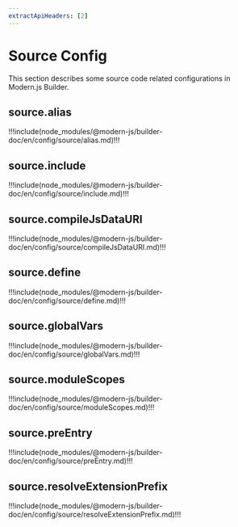 ```yaml
---
extractApiHeaders: [2]
---
```


# Source Config

This section describes some source code related configurations in Modern.js Builder.

## source.alias

!!!include(node_modules/@modern-js/builder-doc/en/config/source/alias.md)!!!

## source.include

!!!include(node_modules/@modern-js/builder-doc/en/config/source/include.md)!!!


## source.compileJsDataURI

!!!include(node_modules/@modern-js/builder-doc/en/config/source/compileJsDataURI.md)!!!

## source.define

!!!include(node_modules/@modern-js/builder-doc/en/config/source/define.md)!!!

## source.globalVars

!!!include(node_modules/@modern-js/builder-doc/en/config/source/globalVars.md)!!!

## source.moduleScopes

!!!include(node_modules/@modern-js/builder-doc/en/config/source/moduleScopes.md)!!!

## source.preEntry

!!!include(node_modules/@modern-js/builder-doc/en/config/source/preEntry.md)!!!

## source.resolveExtensionPrefix

!!!include(node_modules/@modern-js/builder-doc/en/config/source/resolveExtensionPrefix.md)!!!

